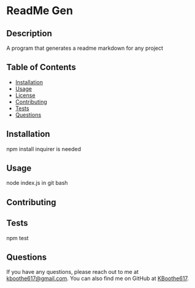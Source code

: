 # ReadMe Gen
  

  ## Description
  A program that generates a readme markdown for any project

  ## Table of Contents
  - [Installation](#installation)
  - [Usage](#usage)
  - [License](#license)
  - [Contributing](#contributing)
  - [Tests](#tests)
  - [Questions](#questions)

  ## Installation
  npm install inquirer is needed

  ## Usage
  node index.js in git bash
  

  ## Contributing
  

  ## Tests
  npm test

  ## Questions
  If you have any questions, please reach out to me at [kboothe617@gmail.com](mailto:kboothe617@gmail.com). You can also find me on GitHub at [KBoothe617](https://github.com/KBoothe617).

